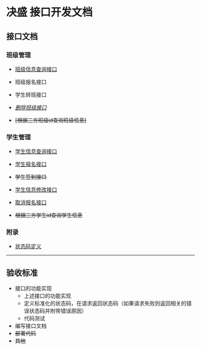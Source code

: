 # 决盛 接口开发文档

## 接口文档

### 班级管理

- [班级信息查询接口](班级信息查询接口.md)

- 班级报名接口

- 学生转班接口

- *[删除班级接口](删除课程接口.md)*

- ~~[根据三方班级id查询班级信息]~~

### 学生管理

- [学生信息查询接口](学生信息查询接口.md)

- [学生报名接口](学生报名接口.md)

- ~~学生签到接口~~

- [学生信息修改接口](学生信息修改接口.md)

- [取消报名接口](学生取消报名接口.md)

- ~~根据三方学生id查询学生信息~~

### 附录
- [状态码定义](状态码定义.md)

-----
## 验收标准

- 接口的功能实现
    - 上述接口的功能实现
    - 定义标准化的状态码，在请求返回状态码（如果请求失败则返回相关的错误状态码并附带错误原因）
    - 代码测试
- 编写接口文档
- ~~部署代码~~
- ~~其他~~
